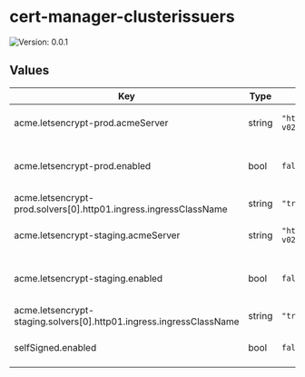# cert-manager-clusterissuers

![Version: 0.0.1](https://img.shields.io/badge/Version-0.0.1-informational?style=flat-square)

## Values

| Key | Type | Default | Description |
|-----|------|---------|-------------|
| acme.letsencrypt-prod.acmeServer | string | `"https://acme-v02.api.letsencrypt.org/directory"` | acmeServer target for letsencrypt-prod |
| acme.letsencrypt-prod.enabled | bool | `false` | Enable "letsencrypt-prod" as an available cert type |
| acme.letsencrypt-prod.solvers[0].http01.ingress.ingressClassName | string | `"traefik"` | ingressClassName to be available for |
| acme.letsencrypt-staging.acmeServer | string | `"https://acme-staging-v02.api.letsencrypt.org/directory"` | acmeServer target for letsencrypt-staging |
| acme.letsencrypt-staging.enabled | bool | `false` | Enable "letsencrypt-staging" as an available cert type |
| acme.letsencrypt-staging.solvers[0].http01.ingress.ingressClassName | string | `"traefik"` | ingressClassName to be available for |
| selfSigned.enabled | bool | `false` | Enable "selfsigned" as an available cert type |
